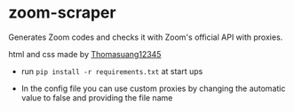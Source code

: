 # zoom-scraper
Generates Zoom codes and checks it with Zoom's official API with proxies.

html and css made by [Thomasuang12345](https://github.com/Thomasaung12345)

- run ``` pip install -r requirements.txt ``` at start ups

- In the config file you can use custom proxies by changing the automatic value to false and providing the file name
